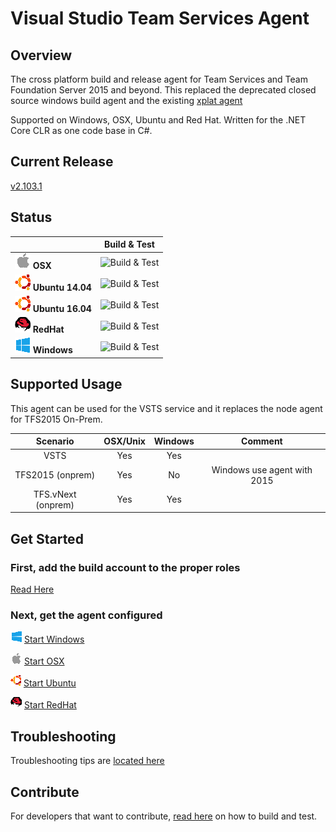 # Visual Studio Team Services Agent

## Overview

The cross platform build and release agent for Team Services and Team Foundation Server 2015 and beyond.  This replaced the deprecated closed source windows build agent and the existing [xplat agent](https://github.com/Microsoft/vso-agent)

Supported on Windows, OSX, Ubuntu and Red Hat.  Written for the .NET Core CLR as one code base in C#.

## Current Release

[v2.103.1](https://github.com/Microsoft/vsts-agent/releases/tag/v2.103.1)  


## Status

|   | Build & Test |
|---|:-----:|
|![Apple](docs/res/apple_med.png) **OSX**|![Build & Test](https://mseng.visualstudio.com/_apis/public/build/definitions/b924d696-3eae-4116-8443-9a18392d8544/3080/badge?branch=master)| 
|![Ubuntu14](docs/res/ubuntu_med.png) **Ubuntu 14.04**|![Build & Test](https://mseng.visualstudio.com/_apis/public/build/definitions/b924d696-3eae-4116-8443-9a18392d8544/2853/badge?branch=master)|
|![Ubuntu16](docs/res/ubuntu_med.png) **Ubuntu 16.04**|![Build & Test](https://mseng.visualstudio.com/_apis/public/build/definitions/b924d696-3eae-4116-8443-9a18392d8544/3742/badge?branch=master)| 
|![RedHat](docs/res/redhat_med.png) **RedHat**|![Build & Test](https://mseng.visualstudio.com/_apis/public/build/definitions/b924d696-3eae-4116-8443-9a18392d8544/3418/badge?branch=master)| 
|![Win](docs/res/win_med.png) **Windows**|![Build & Test](https://mseng.visualstudio.com/_apis/public/build/definitions/b924d696-3eae-4116-8443-9a18392d8544/2850/badge?branch=master)| 


## Supported Usage

This agent can be used for the VSTS service and it replaces the node agent for TFS2015 On-Prem.

| Scenario | OSX/Unix | Windows | Comment |
|:-------------:|:-----:|:-----:|:-----:|
| VSTS      |  Yes  | Yes   |
| TFS2015 (onprem)   |  Yes  | No    | Windows use agent with 2015 |
| TFS.vNext (onprem)   |  Yes  | Yes    |  |

## Get Started

### First, add the build account to the proper roles
    
[Read Here](docs/start/roles.md)

### Next, get the agent configured

![win](docs/res/win_sm.png)  [Start Windows](docs/start/startwin.md)  

![osx](docs/res/apple_sm.png)  [Start OSX](docs/start/startosx.md)  

![ubuntu](docs/res/ubuntu_sm.png)  [Start Ubuntu](docs/start/startubuntu.md)  

![redhat](docs/res/redhat_sm.png)  [Start RedHat](docs/start/startredhat.md)  

## Troubleshooting

Troubleshooting tips are [located here](docs/troubleshooting.md)

## Contribute

For developers that want to contribute, [read here](docs/contribute.md) on how to build and test.
